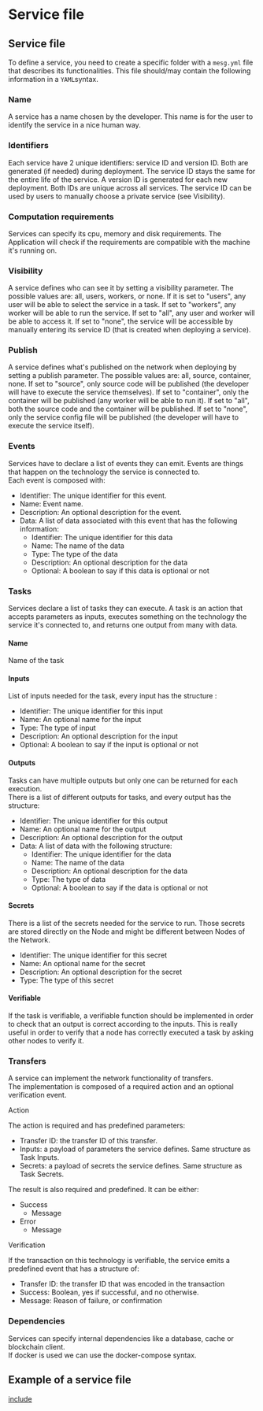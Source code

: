 # Service file

## Service file

To define a service, you need to create a specific folder with a `mesg.yml` file that describes its functionalities. This file should/may contain the following information in a `YAML`syntax.

### Name

A service has a name chosen by the developer. This name is for the user to identify the service in a nice human way.

### Identifiers

Each service have 2 unique identifiers: service ID and version ID. Both are generated \(if needed\) during deployment. The service ID stays the same for the entire life of the service. A version ID is generated for each new deployment. Both IDs are unique across all services. The service ID can be used by users to manually choose a private service \(see Visibility\).

### Computation requirements

Services can specify its cpu, memory and disk requirements. The Application will check if the requirements are compatible with the machine it's running on.

### Visibility

A service defines who can see it by setting a visibility parameter. The possible values are: all, users, workers, or none. If it is set to "users", any user will be able to select the service in a task. If set to "workers", any worker will be able to run the service. If set to "all", any user and worker will be able to access it. If set to "none", the service will be accessible by manually entering its service ID \(that is created when deploying a service\).

### Publish

A service defines what's published on the network when deploying by setting a publish parameter. The possible values are: all, source, container, none. If set to "source", only source code will be published \(the developer will have to execute the service themselves\). If set to "container", only the container will be published \(any worker will be able to run it\). If set to "all", both the source code and the container will be published. If set to "none", only the service config file will be published \(the developer will have to execute the service itself\).

### Events

Services have to declare a list of events they can emit. Events are things that happen on the technology the service is connected to.  
Each event is composed with:

* Identifier: The unique identifier for this event.
* Name: Event name.
* Description: An optional description for the event.
* Data: A list of data associated with this event that has the following information:
  * Identifier: The unique identifier for this data
  * Name: The name of the data
  * Type: The type of the data
  * Description: An optional description for the data
  * Optional: A boolean to say if this data is optional or not

### Tasks

Services declare a list of tasks they can execute. A task is an action that accepts parameters as inputs, executes something on the technology the service it's connected to, and returns one output from many with data.

#### Name

Name of the task

#### Inputs

List of inputs needed for the task, every input has the structure :

* Identifier: The unique identifier for this input
* Name: An optional name for the input
* Type: The type of input
* Description: An optional description for the input
* Optional: A boolean to say if the input is optional or not

#### Outputs

Tasks can have multiple outputs but only one can be returned for each execution.  
There is a list of different outputs for tasks, and every output has the structure:

* Identifier: The unique identifier for this output
* Name: An optional name for the output
* Description: An optional description for the output
* Data: A list of data with the following structure:
  * Identifier: The unique identifier for the data
  * Name: The name of the data
  * Description: An optional description for the data
  * Type: The type of data
  * Optional: A boolean to say if the data is optional or not

#### Secrets

There is a list of the secrets needed for the service to run. Those secrets are stored directly on the Node and might be different between Nodes of the Network.

* Identifier: The unique identifier for this secret
* Name: An optional name for the secret
* Description: An optional description for the secret
* Type: The type of this secret

#### Verifiable

If the task is verifiable, a verifiable function should be implemented in order to check that an output is correct according to the inputs. This is really useful in order to verify that a node has correctly executed a task by asking other nodes to verify it.

### Transfers

A service can implement the network functionality of transfers.  
The implementation is composed of a required action and an optional verification event.

Action

The action is required and has predefined parameters:

* Transfer ID: the transfer ID of this transfer.
* Inputs: a payload of parameters the service defines. Same structure as Task Inputs.
* Secrets: a payload of secrets the service defines. Same structure as Task Secrets.

The result is also required and predefined. It can be either:

* Success
  * Message
* Error
  * Message

Verification

If the transaction on this technology is verifiable, the service emits a predefined event that has a structure of:

* Transfer ID: the transfer ID that was encoded in the transaction
* Success: Boolean, yes if successful, and no otherwise.
* Message: Reason of failure, or confirmation

### Dependencies

Services can specify internal dependencies like a database, cache or blockchain client.  
If docker is used we can use the docker-compose syntax.

## Example of a service file

[include](https://github.com/mesg-foundation/documentation/tree/b3d92737e4dfd41f30e20d0ab1f2b8dbbf045a2d/service/mesg.yml)

